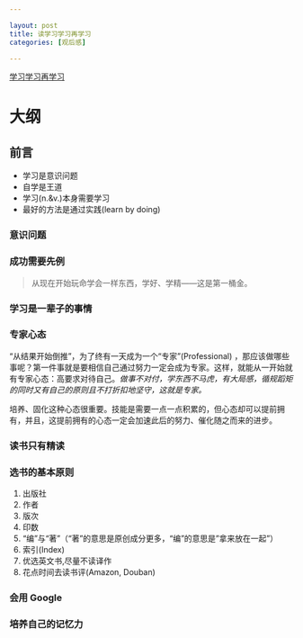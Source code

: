 ```yaml
---

layout: post
title: 读学习学习再学习
categories: [观后感]

---
```



[学习学习再学习](http://xiaolai.github.io/alpha/on-learning/)

# 大纲

## 前言
* 学习是意识问题
* 自学是王道
* 学习(n.&v.)本身需要学习
* 最好的方法是通过实践(learn by doing)

### 意识问题

### 成功需要先例
> 从现在开始玩命学会一样东西，学好、学精——这是第一桶金。

### 学习是一辈子的事情

### 专家心态
“从结果开始倒推”，为了终有一天成为一个“专家”(Professional) ，那应该做哪些事呢？第一件事就是要相信自己通过努力一定会成为专家。这样，就能从一开始就有专家心态：高要求对待自己。*做事不对付，学东西不马虎，有大局感，循规蹈矩的同时又有自己的原则且不打折扣地坚守，这就是专家。*

培养、固化这种心态很重要。技能是需要一点一点积累的，但心态却可以提前拥有，并且，这提前拥有的心态一定会加速此后的努力、催化随之而来的进步。

### 读书只有精读

### 选书的基本原则

1. 出版社
2. 作者
3. 版次
4. 印数
5. “编”与“著”（“著”的意思是原创成分更多，“编”的意思是”拿来放在一起”）
6. 索引(Index)
7. 优选英文书,尽量不读译作
8. 花点时间去读书评(Amazon, Douban)

### 会用 Google

### 培养自己的记忆力